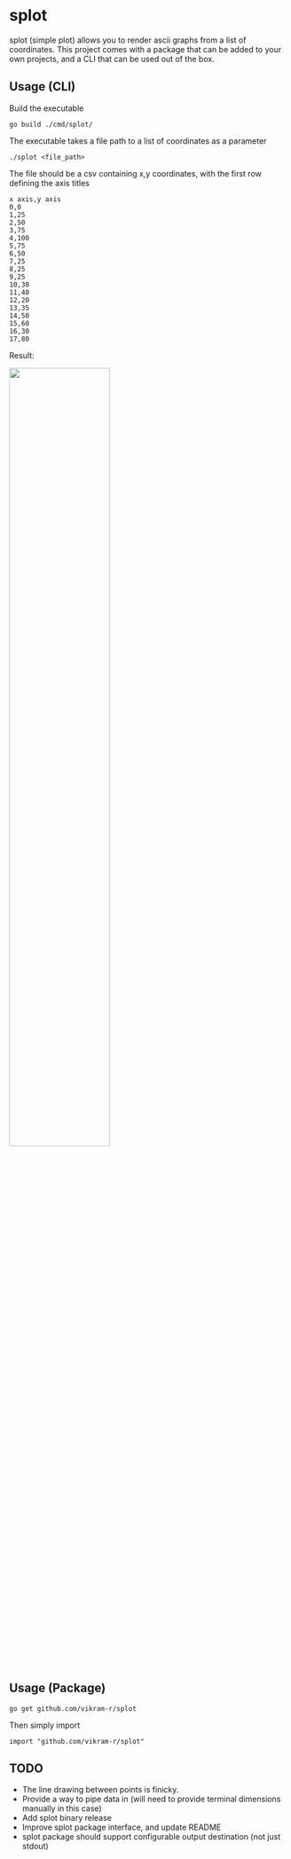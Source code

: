 # splot

splot (simple plot) allows you to render ascii graphs from a list of coordinates. This project comes with a package that can be added to your own projects, and a CLI that can be used out of the box.

## Usage (CLI)

Build the executable
```
go build ./cmd/splot/
```

The executable takes a file path to a list of coordinates as a parameter
```
./splot <file_path>
```

The file should be a csv containing x,y coordinates, with the first row defining the axis titles
```csv
x axis,y axis
0,0
1,25
2,50
3,75
4,100
5,75
6,50
7,25
8,25
9,25
10,30
11,40
12,20
13,35
14,50
15,60
16,30
17,80
```

Result:

<img src="http://i.imgur.com/uN4jB4r.jpg" width="60%">

## Usage (Package)

```
go get github.com/vikram-r/splot
```

Then simply import
```
import "github.com/vikram-r/splot"
```

## TODO
- The line drawing between points is finicky.
- Provide a way to pipe data in (will need to provide terminal dimensions manually in this case)
- Add splot binary release
- Improve splot package interface, and update README
- splot package should support configurable output destination (not just stdout)
